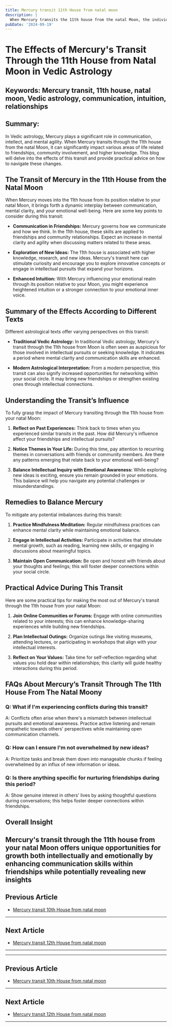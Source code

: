 ```yaml
---
title: Mercury transit 11th House from natal moon
description: |
  When Mercury transits the 11th house from the natal Moon, the individual enjoys financial gains, happiness, and success in endeavors. The period is marked by good health, strong relationships, and the fulfillment of desires, making it a highly favorable transit.
pubDate: '2024-09-19'
---
```


# The Effects of Mercury's Transit Through the 11th House from Natal Moon in Vedic Astrology

## Keywords: Mercury transit, 11th house, natal moon, Vedic astrology, communication, intuition, relationships

## Summary:
In Vedic astrology, Mercury plays a significant role in communication, intellect, and mental agility. When Mercury transits through the 11th house from the natal Moon, it can significantly impact various areas of life related to friendships, community involvement, and higher knowledge. This blog will delve into the effects of this transit and provide practical advice on how to navigate these changes.

## The Transit of Mercury in the 11th House from the Natal Moon

When Mercury moves into the 11th house from its position relative to your natal Moon, it brings forth a dynamic interplay between communication, mental clarity, and your emotional well-being. Here are some key points to consider during this transit:

- **Communication in Friendships:** Mercury governs how we communicate and how we think. In the 11th house, these skills are applied to friendships and community relationships. Expect an increase in mental clarity and agility when discussing matters related to these areas.
  
- **Exploration of New Ideas:** The 11th house is associated with higher knowledge, research, and new ideas. Mercury's transit here can stimulate curiosity and encourage you to explore innovative concepts or engage in intellectual pursuits that expand your horizons.

- **Enhanced Intuition:** With Mercury influencing your emotional realm through its position relative to your Moon, you might experience heightened intuition or a stronger connection to your emotional inner voice.

## Summary of the Effects According to Different Texts

Different astrological texts offer varying perspectives on this transit:

- **Traditional Vedic Astrology:** In traditional Vedic astrology, Mercury's transit through the 11th house from Moon is often seen as auspicious for those involved in intellectual pursuits or seeking knowledge. It indicates a period where mental clarity and communication skills are enhanced.

- **Modern Astrological Interpretation:** From a modern perspective, this transit can also signify increased opportunities for networking within your social circle. It may bring new friendships or strengthen existing ones through intellectual connections.

## Understanding the Transit’s Influence

To fully grasp the impact of Mercury transiting through the 11th house from your natal Moon:

1. **Reflect on Past Experiences:** Think back to times when you experienced similar transits in the past. How did Mercury's influence affect your friendships and intellectual pursuits?

2. **Notice Themes in Your Life:** During this time, pay attention to recurring themes in conversations with friends or community members. Are there any patterns emerging that relate back to your emotional well-being?

3. **Balance Intellectual Inquiry with Emotional Awareness:** While exploring new ideas is exciting, ensure you remain grounded in your emotions. This balance will help you navigate any potential challenges or misunderstandings.

## Remedies to Balance Mercury

To mitigate any potential imbalances during this transit:

1. **Practice Mindfulness Meditation:** Regular mindfulness practices can enhance mental clarity while maintaining emotional balance.
   
2. **Engage in Intellectual Activities:** Participate in activities that stimulate mental growth, such as reading, learning new skills, or engaging in discussions about meaningful topics.
   
3. **Maintain Open Communication:** Be open and honest with friends about your thoughts and feelings; this will foster deeper connections within your social circle.

## Practical Advice During This Transit

Here are some practical tips for making the most out of Mercury's transit through the 11th house from your natal Moon:

1. **Join Online Communities or Forums:** Engage with online communities related to your interests; this can enhance knowledge-sharing experiences while building new friendships.
   
2. **Plan Intellectual Outings:** Organize outings like visiting museums, attending lectures, or participating in workshops that align with your intellectual interests.
   
3. **Reflect on Your Values:** Take time for self-reflection regarding what values you hold dear within relationships; this clarity will guide healthy interactions during this period.


## FAQs About Mercury’s Transit Through The 11th House From The Natal Moony

### Q: What if I'm experiencing conflicts during this transit? 
A: Conflicts often arise when there's a mismatch between intellectual pursuits and emotional awareness. Practice active listening and remain empathetic towards others' perspectives while maintaining open communication channels.

### Q: How can I ensure I'm not overwhelmed by new ideas? 
A: Prioritize tasks and break them down into manageable chunks if feeling overwhelmed by an influx of new information or ideas.

### Q: Is there anything specific for nurturing friendships during this period? 
A: Show genuine interest in others' lives by asking thoughtful questions during conversations; this helps foster deeper connections within friendships.


## Overall Insight

Mercury's transit through the 11th house from your natal Moon offers unique opportunities for growth both intellectually and emotionally by enhancing communication skills within friendships while potentially revealing new insights
---

## Previous Article
- [Mercury transit 10th House from natal moon](200410_Mercury_transit_10th_House_from_natal_moon.md)

---

## Next Article
- [Mercury transit 12th House from natal moon](200412_Mercury_transit_12th_House_from_natal_moon.md)

---
---

## Previous Article
- [Mercury transit 10th House from natal moon](200410_Mercury_transit_10th_House_from_natal_moon.md)

---

## Next Article
- [Mercury transit 12th House from natal moon](200412_Mercury_transit_12th_House_from_natal_moon.md)

---
